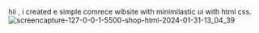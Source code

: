 hii , i created e simple comrece wibsite with minimilastic ui with html css.
![screencapture-127-0-0-1-5500-shop-html-2024-01-31-13_04_39](https://github.com/DesaiPriyansh19/e-commerce-website-html-css/assets/133943282/88c82ec3-e897-4593-996a-0742a0660d21)
